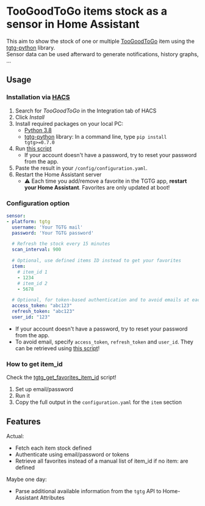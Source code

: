 # TooGoodToGo items stock as a sensor in Home Assistant

This aim to show the stock of one or multiple [TooGoodToGo](https://toogoodtogo.com/) item using the [tgtg-python](https://github.com/ahivert/tgtg-python) library.  
Sensor data can be used afterward to generate notifications, history graphs, ...

## Usage

### Installation via [HACS](https://hacs.xyz/)

1. Search for *TooGoodToGo* in the Integration tab of HACS
1. Click *Install*
1. Install required packages on your local PC:
    * [Python 3.8](https://www.python.org/downloads/)
    * [tgtg-python](https://github.com/ahivert/tgtg-python) library: In a command line, type `pip install tgtg>=0.7.0`
1. Run [this script](./tgtg_get_tokens.py)
    * If your account doesn't have a password, try to reset your password from the app.
1. Paste the result in your `/config/configuration.yaml`.
1. Restart the Home Assistant server
    * ⚠ Each time you add/remove a favorite in the TGTG app, **restart your Home Assistant**. Favorites are only updated at boot!

### Configuration option

```yaml
sensor:
- platform: tgtg
  username: 'Your TGTG mail'
  password: 'Your TGTG password'

  # Refresh the stock every 15 minutes
  scan_interval: 900

  # Optional, use defined items ID instead to get your favorites
  item:
    # item_id 1
    - 1234
    # item_id 2
    - 5678

  # Optional, for token-based authentication and to avoid emails at each Home Assistant restart
  access_token: "abc123"
  refresh_token: "abc123"
  user_id: "123"
```

* If your account doesn't have a password, try to reset your password from the app.
* To avoid email, specify `access_token`, `refresh_token` and `user_id`. They can be retrieved using [this script](./tgtg_get_tokens.py)!

### How to get item_id

Check the [tgtg_get_favorites_item_id](./tgtg_get_favorites_item_id.py) script!

1. Set up email/password
1. Run it
1. Copy the full output in the `configuration.yaml` for the `item` section

## Features

Actual:

* Fetch each item stock defined
* Authenticate using email/password or tokens
* Retrieve all favorites instead of a manual list of item_id if no item: are defined

Maybe one day:

* Parse additional available information from the `tgtg` API to Home-Assistant Attributes
